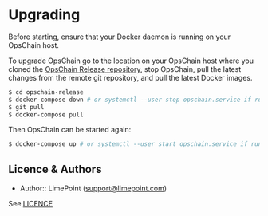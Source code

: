 # Upgrading

Before starting, ensure that your Docker daemon is running on your OpsChain host.

To upgrade OpsChain go to the location on your OpsChain host where you cloned the [OpsChain Release repository](https://github.com/LimePoint/opschain-release), stop OpsChain, pull the latest changes from the remote git repository, and pull the latest Docker images.

```bash
$ cd opschain-release
$ docker-compose down # or systemctl --user stop opschain.service if running OpsChain as a systemd service
$ git pull
$ docker-compose pull
```

Then OpsChain can be started again:

```bash
$ docker-compose up # or systemctl --user start opschain.service if running OpsChain as a systemd service
```

## Licence & Authors
- Author:: LimePoint (support@limepoint.com)

See [LICENCE](../../LICENCE)
